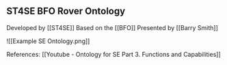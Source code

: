 ## ST4SE BFO Rover Ontology

Developed by [[ST4SE]]
Based on the [[BFO]]
Presented by [[Barry Smith]]

![[Example SE Ontology.png]]

References:
[[Youtube - Ontology for SE Part 3. Functions and Capabilities]]